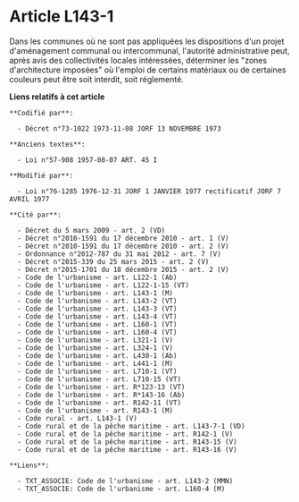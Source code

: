 # Article L143-1

Dans les communes où ne sont pas appliquées les dispositions d'un projet d'aménagement communal ou intercommunal, l'autorité
administrative peut, après avis des collectivités locales intéressées, déterminer les "zones d'architecture imposées" où
l'emploi de certains matériaux ou de certaines couleurs peut être soit interdit, soit réglementé.

**Liens relatifs à cet article**

	**Codifié par**:

	  - Décret n°73-1022 1973-11-08 JORF 13 NOVEMBRE 1973

	**Anciens textes**:

	  - Loi n°57-908 1957-08-07 ART. 45 I

	**Modifié par**:

	  - Loi n°76-1285 1976-12-31 JORF 1 JANVIER 1977 rectificatif JORF 7 AVRIL 1977

	**Cité par**:

	  - Décret du 5 mars 2009 - art. 2 (VD)
	  - Décret n°2010-1591 du 17 décembre 2010 - art. 1 (V)
	  - Décret n°2010-1591 du 17 décembre 2010 - art. 2 (V)
	  - Ordonnance n°2012-787 du 31 mai 2012 - art. 7 (V)
	  - Décret n°2015-339 du 25 mars 2015 - art. 2 (V)
	  - Décret n°2015-1701 du 18 décembre 2015 - art. 2 (V)
	  - Code de l'urbanisme - art. L122-1 (Ab)
	  - Code de l'urbanisme - art. L122-1-15 (VT)
	  - Code de l'urbanisme - art. L143-1 (M)
	  - Code de l'urbanisme - art. L143-2 (VT)
	  - Code de l'urbanisme - art. L143-3 (VT)
	  - Code de l'urbanisme - art. L143-4 (VT)
	  - Code de l'urbanisme - art. L160-1 (VT)
	  - Code de l'urbanisme - art. L160-4 (VT)
	  - Code de l'urbanisme - art. L321-1 (V)
	  - Code de l'urbanisme - art. L324-1 (V)
	  - Code de l'urbanisme - art. L430-1 (Ab)
	  - Code de l'urbanisme - art. L441-1 (M)
	  - Code de l'urbanisme - art. L710-1 (VT)
	  - Code de l'urbanisme - art. L710-15 (VT)
	  - Code de l'urbanisme - art. R*123-13 (VT)
	  - Code de l'urbanisme - art. R*143-16 (Ab)
	  - Code de l'urbanisme - art. R142-11 (VT)
	  - Code de l'urbanisme - art. R143-1 (M)
	  - Code rural - art. L143-1 (V)
	  - Code rural et de la pêche maritime - art. L143-7-1 (VD)
	  - Code rural et de la pêche maritime - art. R142-1 (V)
	  - Code rural et de la pêche maritime - art. R143-15 (V)
	  - Code rural et de la pêche maritime - art. R143-16 (V)

	**Liens**:

	  - TXT_ASSOCIE: Code de l'urbanisme - art. L143-2 (MMN)
	  - TXT_ASSOCIE: Code de l'urbanisme - art. L160-4 (M)
